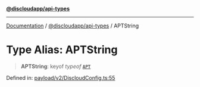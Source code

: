 [**@discloudapp/api-types**](../README.md)

***

[Documentation](../../../packages.md) / [@discloudapp/api-types](../README.md) / APTString

# Type Alias: APTString

> **APTString**: keyof *typeof* [`APT`](../variables/APT.md)

Defined in: [payload/v2/DiscloudConfig.ts:55](https://github.com/discloud/discloud.app/blob/bfcb626f6315ac03eb36b36e57f162cd101e1996/packages/api-types/payload/v2/DiscloudConfig.ts#L55)
